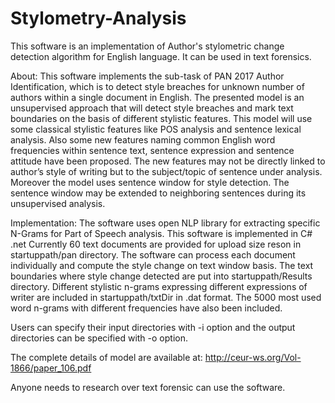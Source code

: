 # Stylometry-Analysis
This software is an implementation of Author's stylometric change detection algorithm for English language. It can be used in text forensics. 

About:
This software implements the sub-task of PAN 2017 Author
Identification, which is to detect style breaches for unknown number of authors
within a single document in English. The presented model is an unsupervised
approach that will detect style breaches and mark text boundaries on the basis
of different stylistic features. This model will use some classical stylistic
features like POS analysis and sentence lexical analysis. Also some new
features naming common English word frequencies within sentence text,
sentence expression and sentence attitude have been proposed. The new
features may not be directly linked to author’s style of writing but to the
subject/topic of sentence under analysis. Moreover the model uses sentence
window for style detection. The sentence window may be extended to
neighboring sentences during its unsupervised analysis. 

Implementation:
The software uses open NLP library for extracting specific N-Grams for Part of Speech analysis.
This software is implemented in C# .net
Currently 60 text documents are provided for upload size reson in startuppath/pan directory. The software can 
process each document individually and compute the style change on text window basis. The text boundaries where 
style change detected are put into startuppath/Results directory.
Different stylistic n-grams expressing different expressions of writer are included in startuppath/txtDir in .dat format.
The 5000 most used word n-grams with different frequencies have also been included.

Users can specify their input directories with -i option and the output directories can be specified with -o option.

The complete details of model are available at: http://ceur-ws.org/Vol-1866/paper_106.pdf

Anyone needs to research over text forensic can use the software.
